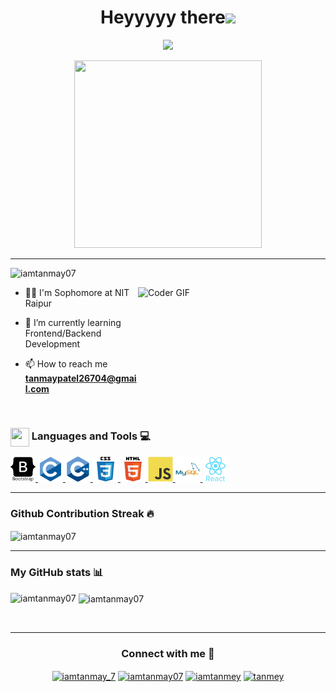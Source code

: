 <!-- <img align="right" alt="GIF" height="70px" src="https://media.giphy.com/media/du3J3cXyzhj75IOgvA/giphy.gif" /> -->
<h1 align='center'> Heyyyyy there<img src = "https://raw.githubusercontent.com/MartinHeinz/MartinHeinz/master/wave.gif" width = 30px> </h1>
<p align='center'>
<img src="https://readme-typing-svg.herokuapp.com?color=%2336BCF7&size=25&center=true&vCenter=true&width=433&height=75&lines=it's+me....Tanmay👋;IT+undergraduate🎓;Cooking+Projects;At+times+i+do+LeetCode👾;%40iamtanmay07">
</p>
<p align='center'>
<img src="https://media.giphy.com/media/QvpqTCiEcwtvx6wwJK/giphy.gif" width="300" height="300" frameBorder="0" class="giphy-embed" allowFullScreen></img></p>
<hr>
<p align='left'>
 <img src="https://komarev.com/ghpvc/?username=iamtanmay07&label=Profile%20views&color=0e75b6&style=flat" alt="iamtanmay07" />&nbsp;&nbsp;&nbsp;&nbsp;
<!--  <a href="https://twitter.com/iamtanmay_7" target="blank"><img src="https://img.shields.io/twitter/follow/iamtanmay_7?logo=twitter&style=for-the-badge" alt="iamtanmay_7" /></a>&nbsp;&nbsp;&nbsp;&nbsp; -->
<!-- <img src="https://visitor-badge.glitch.me/badge?page_id=iamtanmay07.visitor-badge"> -->
</p>
<!-- <br> -->
<!-- <h1 align="center">Hey there,it's me... Tanmay</h1> -->
<img alt="Coder GIF" height=200 width=300 src="https://images.squarespace-cdn.com/content/v1/5769fc401b631bab1addb2ab/1541580611624-TE64QGKRJG8SWAIUS7NS/ke17ZwdGBToddI8pDm48kPoswlzjSVMM-SxOp7CV59BZw-zPPgdn4jUwVcJE1ZvWQUxwkmyExglNqGp0IvTJZamWLI2zvYWH8K3-s_4yszcp2ryTI0HqTOaaUohrI8PI6FXy8c9PWtBlqAVlUS5izpdcIXDZqDYvprRqZ29Pw0o/coding-freak.gif" align = 'right'/>

  - 👨‍🎓 I'm Sophomore at NIT Raipur

  - 🌱 I’m currently learning Frontend/Backend Development

  - 📫 How to reach me **tanmaypatel26704@gmail.com**
  
<br>

<!-- languages and tools -->
  ### <img src="https://media2.giphy.com/media/QssGEmpkyEOhBCb7e1/giphy.gif?cid=ecf05e47a0n3gi1bfqntqmob8g9aid1oyj2wr3ds3mg700bl&rid=giphy.gif" width="30px" height="30px" align='center'> Languages and Tools 💻
 
<p align="left"> <a href="https://getbootstrap.com" target="_blank" rel="noreferrer"> <img src="https://raw.githubusercontent.com/devicons/devicon/master/icons/bootstrap/bootstrap-plain-wordmark.svg" alt="bootstrap" width="40" height="40"/> </a> <a href="https://www.cprogramming.com/" target="_blank" rel="noreferrer"> <img src="https://raw.githubusercontent.com/devicons/devicon/master/icons/c/c-original.svg" alt="c" width="40" height="40"/> </a> <a href="https://www.w3schools.com/cpp/" target="_blank" rel="noreferrer"> <img src="https://raw.githubusercontent.com/devicons/devicon/master/icons/cplusplus/cplusplus-original.svg" alt="cplusplus" width="40" height="40"/> </a> <a href="https://www.w3schools.com/css/" target="_blank" rel="noreferrer"> <img src="https://raw.githubusercontent.com/devicons/devicon/master/icons/css3/css3-original-wordmark.svg" alt="css3" width="40" height="40"/> </a> <a href="https://www.w3.org/html/" target="_blank" rel="noreferrer"> <img src="https://raw.githubusercontent.com/devicons/devicon/master/icons/html5/html5-original-wordmark.svg" alt="html5" width="40" height="40"/> </a> <a href="https://developer.mozilla.org/en-US/docs/Web/JavaScript" target="_blank" rel="noreferrer"> <img src="https://raw.githubusercontent.com/devicons/devicon/master/icons/javascript/javascript-original.svg" alt="javascript" width="40" height="40"/> </a> <a href="https://www.mysql.com/" target="_blank" rel="noreferrer"> <img src="https://raw.githubusercontent.com/devicons/devicon/master/icons/mysql/mysql-original-wordmark.svg" alt="mysql" width="40" height="40"/> </a> <a href="https://reactjs.org/" target="_blank" rel="noreferrer"> <img src="https://raw.githubusercontent.com/devicons/devicon/master/icons/react/react-original-wordmark.svg" alt="react" width="40" height="40"/> </a> </p>
<hr>

### Github Contribution Streak 🔥 
<p><img src="https://github-readme-streak-stats.herokuapp.com/?user=iamtanmay07&" alt="iamtanmay07" align='center' /></p>
<hr>

### My GitHub stats 📊
<p><img align="left" src="https://github-readme-stats.vercel.app/api?username=iamtanmay07&show_icons=true&locale=en" alt="iamtanmay07" /></p>
<p>&nbsp;<img align="center" src="https://github-readme-stats.vercel.app/api/top-langs?username=iamtanmay07&show_icons=true&locale=en&layout=compact" alt="iamtanmay07" /></p>
<br>
<hr>

<!-- connect with me  -->
<h3 align="center"> Connect with me 🚀 </h3>
<p align="center">
<a href="https://twitter.com/iamtanmay_7" target="blank"><img align="center" src="https://raw.githubusercontent.com/rahuldkjain/github-profile-readme-generator/master/src/images/icons/Social/twitter.svg" alt="iamtanmay_7" height="30" width="40" /></a>
<a href="https://linkedin.com/in/iamtanmay07" target="blank"><img align="center" src="https://raw.githubusercontent.com/rahuldkjain/github-profile-readme-generator/master/src/images/icons/Social/linked-in-alt.svg" alt="iamtanmay07" height="30" width="40" /></a>
<a href="https://instagram.com/iamtanmey" target="blank"><img align="center" src="https://raw.githubusercontent.com/rahuldkjain/github-profile-readme-generator/master/src/images/icons/Social/instagram.svg" alt="iamtanmey" height="30" width="40" /></a>
<a href="https://www.leetcode.com/tanmey" target="blank"><img align="center" src="https://raw.githubusercontent.com/rahuldkjain/github-profile-readme-generator/master/src/images/icons/Social/leet-code.svg" alt="tanmey" height="30" width="40" /></a>
</p>

